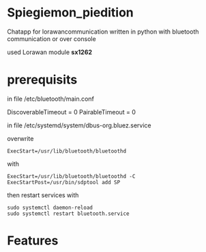 # Spiegiemon_piedition

Chatapp for lorawancommunication written in python with bluetooth communication or over console

used Lorawan module **sx1262**

# prerequisits

in file /etc/bluetooth/main.conf

DiscoverableTimeout = 0
PairableTimeout = 0


in file /etc/systemd/system/dbus-org.bluez.service

overwrite 
```
ExecStart=/usr/lib/bluetooth/bluetoothd
```
with
```
ExecStart=/usr/lib/bluetooth/bluetoothd -C
ExecStartPost=/usr/bin/sdptool add SP
```

then restart services with 

```
sudo systemctl daemon-reload
sudo systemctl restart bluetooth.service
```


# Features